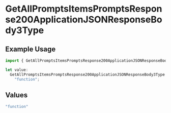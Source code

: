 # GetAllPromptsItemsPromptsResponse200ApplicationJSONResponseBody3Type

## Example Usage

```typescript
import { GetAllPromptsItemsPromptsResponse200ApplicationJSONResponseBody3Type } from "orq-poc-typescript-multi-env-version/models/operations";

let value:
  GetAllPromptsItemsPromptsResponse200ApplicationJSONResponseBody3Type =
    "function";
```

## Values

```typescript
"function"
```